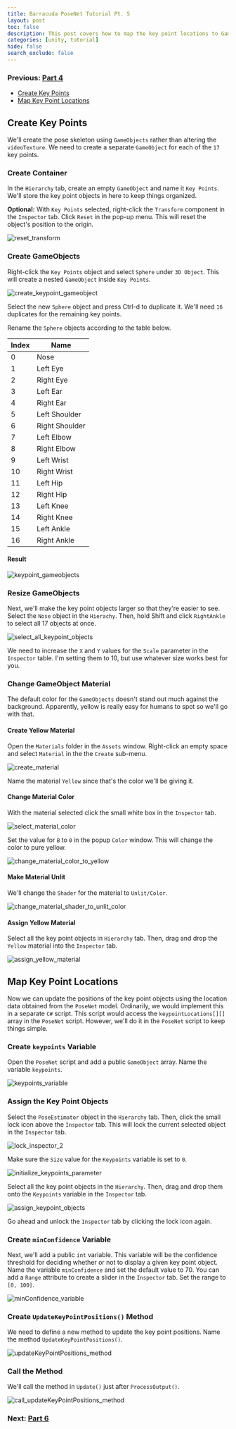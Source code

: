 ```yaml
---
title: Barracuda PoseNet Tutorial Pt. 5
layout: post
toc: false
description: This post covers how to map the key point locations to GameObjects.
categories: [unity, tutorial]
hide: false
search_exclude: false
---
```


### Previous: [Part 4](https://christianjmills.com/unity/tutorial/2020/11/12/Barracuda-PoseNet-Tutorial-4.html)

* [Create Key Points](#create-key-points)
* [Map Key Point Locations](#map-key-point-locations)

## Create Key Points

We'll create the pose skeleton using `GameObjects` rather than altering the `videoTexture`. We need to create a separate `GameObject` for each of the `17` key points. 

### Create Container

In the `Hierarchy` tab, create an empty `GameObject` and name it `Key Points`. We'll store the key point objects in here to keep things organized. 

**Optional:** With `Key Points` selected, right-click the `Transform` component in the `Inspector` tab. Click `Reset` in the pop-up menu. This will reset the object's position to the origin.



![reset_transform](\images\barracuda-posenet-tutorial\reset_transform.PNG)

### Create GameObjects

Right-click the `Key Points` object and select `Sphere` under `3D Object`. This will create a nested `GameObject` inside `Key Points`.

![create_keypoint_gameobject](\images\barracuda-posenet-tutorial\create_keypoint_gameobject.PNG)



Select the new `Sphere` object and press Ctrl-d to duplicate it. We'll need `16` duplicates for the remaining key points.

Rename the `Sphere` objects according to the table below.

| Index | Name           |
| ----- | -------------- |
| 0     | Nose           |
| 1     | Left Eye       |
| 2     | Right Eye      |
| 3     | Left Ear       |
| 4     | Right Ear      |
| 5     | Left Shoulder  |
| 6     | Right Shoulder |
| 7     | Left Elbow     |
| 8     | Right Elbow    |
| 9     | Left Wrist     |
| 10    | Right Wrist    |
| 11    | Left Hip       |
| 12    | Right Hip      |
| 13    | Left Knee      |
| 14    | Right Knee     |
| 15    | Left Ankle     |
| 16    | Right Ankle    |

#### Result

![keypoint_gameobjects](\images\barracuda-posenet-tutorial\keypoint_gameobjects.PNG)

### Resize GameObjects

Next, we'll make the key point objects larger so that they're easier to see. Select the `Nose` object in the `Hierachy`. Then,   hold Shift and click `RightAnkle` to select all 17 objects at once.

![select_all_keypoint_objects](\images\barracuda-posenet-tutorial\select_all_keypoint_objects.PNG)

We need to increase the `X` and `Y` values for the `Scale` parameter in the `Inspector` table. I'm setting them to 10, but use whatever size works best for you.

### Change GameObject Material

The default color for the `GameObjects` doesn't stand out much against the background. Apparently, yellow is really easy for humans to spot so we'll go with that.

#### Create Yellow Material

Open the `Materials` folder in the `Assets` window. Right-click an empty space and select `Material` in the the `Create` sub-menu.

![create_material](\images\barracuda-posenet-tutorial\create_material.PNG)

Name the material `Yellow` since that's the color we'll be giving it.

#### Change Material Color

With the material selected click the small white box in the `Inspector` tab.

![select_material_color](\images\barracuda-posenet-tutorial\select_material_color_3.png)

Set the value for `B` to `0` in the popup `Color` window. This will change the color to pure yellow.

![change_material_color_to_yellow](\images\barracuda-posenet-tutorial\change_material_color_to_yellow.PNG)

#### Make Material Unlit

We'll change the `Shader` for the material to `Unlit/Color`.

![change_material_shader_to_unlit_color](\images\barracuda-posenet-tutorial\change_material_shader_to_unlit_color.PNG)

#### Assign Yellow Material

Select all the key point objects in `Hierarchy` tab. Then, drag and drop the `Yellow` material into the `Inspector` tab.

![assign_yellow_material](\images\barracuda-posenet-tutorial\assign_yellow_material.PNG)



## Map Key Point Locations

Now we can update the positions of the key point objects using the location data obtained from the `PoseNet` model. Ordinarily, we would implement this in a separate `C#` script. This script would access the `keypointLocations[][]` array in the `PoseNet` script. However, we'll do it in the `PoseNet` script to keep things simple. 

### Create `keypoints` Variable

Open the `PoseNet` script and add a public `GameObject` array. Name the variable `keypoints`.

![keypoints_variable](\images\barracuda-posenet-tutorial\keypoints_variable.png)

### Assign the Key Point Objects

Select the `PoseEstimator` object in the `Hierarchy` tab. Then, click the small lock icon above the `Inspector` tab. This will lock the current selected object in the `Inspector` tab.

![lock_inspector_2](\images\barracuda-posenet-tutorial\lock_inspector_2.png)



Make sure the `Size` value for the `Keypoints` variable is set to `0`.

![initialize_keypoints_parameter](\images\barracuda-posenet-tutorial\initialize_keypoints_parameter.png)

Select all the key point objects in the `Hierarchy`. Then, drag and drop them onto the `Keypoints` variable in the `Inspector` tab.

![assign_keypoint_objects](\images\barracuda-posenet-tutorial\assign_keypoint_objects.PNG)

Go ahead and unlock the `Inspector` tab by clicking the lock icon again.

### Create `minConfidence` Variable

Next, we'll add a public `int` variable. This variable will be the confidence threshold for deciding whether or not to display a given key point object. Name the variable `minConfidence` and set the default value to 70. You can add a `Range` attribute to create a slider in the `Inspector` tab. Set the range to `[0, 100]`.

 ![minConfidence_variable](\images\barracuda-posenet-tutorial\minConfidence_variable_2.png)

### Create `UpdateKeyPointPositions()` Method

We need to define a new method to update the key point positions. Name the method `UpdateKeyPointPositions()`.

![updateKeyPointPositions_method](\images\barracuda-posenet-tutorial\updateKeyPointPositions_method.png)

### Call the Method

We'll call the method in `Update()` just after `ProcessOutput()`.

![call_updateKeyPointPositions_method](\images\barracuda-posenet-tutorial\call_updateKeyPointPositions_method.png)

### Next: [Part 6](https://christianjmills.com/unity/tutorial/2020/11/14/Barracuda-PoseNet-Tutorial-6.html)

